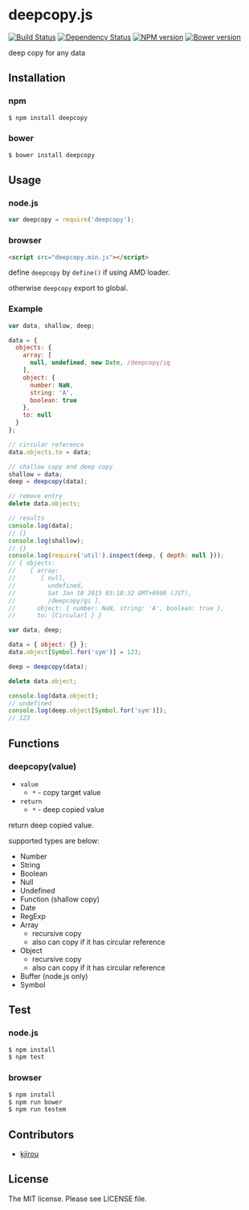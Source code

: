 # deepcopy.js

[![Build Status](https://travis-ci.org/sasaplus1/deepcopy.js.svg)](https://travis-ci.org/sasaplus1/deepcopy.js)
[![Dependency Status](https://gemnasium.com/sasaplus1/deepcopy.js.svg)](https://gemnasium.com/sasaplus1/deepcopy.js)
[![NPM version](https://badge.fury.io/js/deepcopy.svg)](http://badge.fury.io/js/deepcopy)
[![Bower version](https://badge.fury.io/bo/deepcopy.svg)](http://badge.fury.io/bo/deepcopy)

deep copy for any data

## Installation

### npm

```sh
$ npm install deepcopy
```

### bower

```sh
$ bower install deepcopy
```

## Usage

### node.js

```js
var deepcopy = require('deepcopy');
```

### browser

```html
<script src="deepcopy.min.js"></script>
```

define `deepcopy` by `define()` if using AMD loader.

otherwise `deepcopy` export to global.

### Example

```js
var data, shallow, deep;

data = {
  objects: {
    array: [
      null, undefined, new Date, /deepcopy/ig
    ],
    object: {
      number: NaN,
      string: 'A',
      boolean: true
    },
    to: null
  }
};

// circular reference
data.objects.to = data;

// shallow copy and deep copy
shallow = data;
deep = deepcopy(data);

// remove entry
delete data.objects;

// results
console.log(data);
// {}
console.log(shallow);
// {}
console.log(require('util').inspect(deep, { depth: null }));
// { objects:
//    { array:
//       [ null,
//         undefined,
//         Sat Jan 10 2015 03:18:32 GMT+0900 (JST),
//         /deepcopy/gi ],
//      object: { number: NaN, string: 'A', boolean: true },
//      to: [Circular] } }
```

```js
var data, deep;

data = { object: {} };
data.object[Symbol.for('sym')] = 123;

deep = deepcopy(data);

delete data.object;

console.log(data.object);
// undefined
console.log(deep.object[Symbol.for('sym')]);
// 123
```

## Functions

### deepcopy(value)

* `value`
  * `*` - copy target value
* `return`
  * `*` - deep copied value

return deep copied value.

supported types are below:

* Number
* String
* Boolean
* Null
* Undefined
* Function (shallow copy)
* Date
* RegExp
* Array
  * recursive copy
  * also can copy if it has circular reference
* Object
  * recursive copy
  * also can copy if it has circular reference
* Buffer (node.js only)
* Symbol

## Test

### node.js

```sh
$ npm install
$ npm test
```

### browser

```sh
$ npm install
$ npm run bower
$ npm run testem
```

## Contributors

* [kjirou](https://github.com/kjirou)

## License

The MIT license. Please see LICENSE file.
